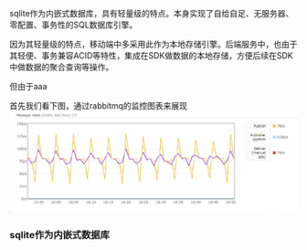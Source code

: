 sqlite作为内嵌式数据库，具有轻量级的特点。本身实现了自给自足、无服务器、零配置、事务性的SQL数据库引擎。

因为其轻量级的特点，移动端中多采用此作为本地存储引擎。后端服务中，也由于其轻便、事务兼容ACID等特性，集成在SDK做数据的本地存储，方便后续在SDK中做数据的聚合查询等操作。

但由于aaa

首先我们看下图，通过rabbitmq的监控图表来展现
![使用sqlite导致尖刺问题](pic/sqlite.png)

### sqlite作为内嵌式数据库
